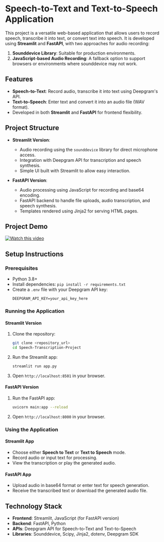 # Speech-to-Text and Text-to-Speech Application

This project is a versatile web-based application that allows users to record speech, transcribe it into text, or convert text into speech. It is developed using **Streamlit** and **FastAPI**, with two approaches for audio recording:
1. **Sounddevice Library**: Suitable for production environments.
2. **JavaScript-based Audio Recording**: A fallback option to support browsers or environments where sounddevice may not work.

## Features

- **Speech-to-Text**: Record audio, transcribe it into text using Deepgram's API.
- **Text-to-Speech**: Enter text and convert it into an audio file (WAV format).
- Developed in both **Streamlit** and **FastAPI** for frontend flexibility.
  
## Project Structure

- **Streamlit Version**:
  - Audio recording using the `sounddevice` library for direct microphone access.
  - Integration with Deepgram API for transcription and speech synthesis.
  - Simple UI built with Streamlit to allow easy interaction.
  
- **FastAPI Version**:
  - Audio processing using JavaScript for recording and base64 encoding.
  - FastAPI backend to handle file uploads, audio transcription, and speech synthesis.
  - Templates rendered using Jinja2 for serving HTML pages.

## Project Demo

[![Watch this video](https://github.com/user-attachments/assets/310a0738-dfdb-47b9-bbe7-392a78a5c5bb)](https://github.com/user-attachments/assets/ed91f1d0-7b7c-4050-aca2-a1740e953502)

## Setup Instructions

### Prerequisites
- Python 3.8+
- Install dependencies: `pip install -r requirements.txt`
- Create a `.env` file with your Deepgram API key:
  ```
  DEEPGRAM_API_KEY=your_api_key_here
  ```

### Running the Application

#### Streamlit Version
1. Clone the repository:
   ```bash
   git clone <repository_url>
   cd Speech-Transcription-Project
   ```
2. Run the Streamlit app:
   ```bash
   streamlit run app.py
   ```
3. Open `http://localhost:8501` in your browser.

#### FastAPI Version
1. Run the FastAPI app:
   ```bash
   uvicorn main:app --reload
   ```
2. Open `http://localhost:8000` in your browser.

### Using the Application

#### Streamlit App
- Choose either **Speech to Text** or **Text to Speech** mode.
- Record audio or input text for processing.
- View the transcription or play the generated audio.

#### FastAPI App
- Upload audio in base64 format or enter text for speech generation.
- Receive the transcribed text or download the generated audio file.

## Technology Stack

- **Frontend**: Streamlit, JavaScript (for FastAPI version)
- **Backend**: FastAPI, Python
- **APIs**: Deepgram API for Speech-to-Text and Text-to-Speech
- **Libraries**: Sounddevice, Scipy, Jinja2, dotenv, Deepgram SDK
